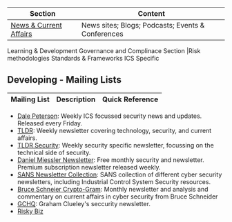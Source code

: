 

Section | Content
------------ | -------------
[News & Current Affairs](https://github.com/Juliet-Whiskey/cyber-library/blob/main/resources/news.md) |News sites; Blogs; Podcasts; Events & Conferences
Learning & Development
Governance and Complinace Section |Risk methodologies
Standards & Frameworks
ICS Specific



## Developing - Mailing Lists



Mailing List | Description | Quick Reference
------------ | ------------- | ------------- |






- [Dale Peterson](https://dale-peterson.com/digital-bond-archives/): Weekly ICS focussed security news and updates. Released every Friday. 
- [TLDR](https://www.tldrnewsletter.com/): Weekly newsletter covering technology, security, and current affairs.
- [TLDR Security](https://tldrsec.com/newsletter/): Weekly security specific newsletter, focussing on the technical side of security.
- [Daniel Miessler Newsletter](https://danielmiessler.com/): Free monthly security and newsletter. Premium subscription newsletter released weekly.
- [SANS Newsletter Collection](https://www.sans.org/newsletters/): SANS collection of different cyber security newsletters, including Industrial Control System Security resources.
- [Bruce Schneier Crypto-Gram](https://www.schneier.com/crypto-gram/subscribe/): Monthly newsletter and analysis and commentary on current affairs in cyber security from Bruce Schneider
- [GCHQ](https://grahamcluley.com/gchq-newsletter/): Graham Clueley's seccurity newsletter.
- [Risky Biz](https://srslyriskybiz.substack.com/subscribe)

